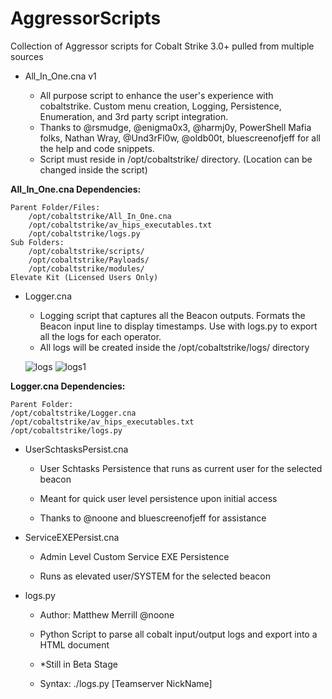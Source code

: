 # AggressorScripts
Collection of Aggressor scripts for Cobalt Strike 3.0+ pulled from multiple sources
* All_In_One.cna v1
    
   * All purpose script to enhance the user's experience with cobaltstrike. Custom menu creation, Logging, Persistence,        Enumeration, and 3rd party script integration.
   * Thanks to @rsmudge, @enigma0x3, @harmj0y, PowerShell Mafia folks, Nathan Wray, @Und3rFl0w, @oldb00t, bluescreenofjeff for all the help and code snippets.
   * Script must reside in /opt/cobaltstrike/ directory. (Location can be changed inside the script)

**All_In_One.cna Dependencies:**

    Parent Folder/Files: 
        /opt/cobaltstrike/All_In_One.cna
        /opt/cobaltstrike/av_hips_executables.txt 
        /opt/cobaltstrike/logs.py
    Sub Folders: 
        /opt/cobaltstrike/scripts/
        /opt/cobaltstrike/Payloads/
        /opt/cobaltstrike/modules/
    Elevate Kit (Licensed Users Only)

* Logger.cna
    
    * Logging script that captures all the Beacon outputs. Formats the Beacon input line to display timestamps. Use with logs.py to export all the logs for each operator.
    * All logs will be created inside the /opt/cobaltstrike/logs/ directory
    
    ![logs](https://cloud.githubusercontent.com/assets/27856212/25580186/b85454fe-2e4c-11e7-91e1-10ab88d4e3fe.png)
    ![logs1](https://cloud.githubusercontent.com/assets/27856212/25580187/ba60dbbe-2e4c-11e7-8a37-7cfb124d99e9.png)

**Logger.cna Dependencies:**

    Parent Folder:
    /opt/cobaltstrike/Logger.cna
    /opt/cobaltstrike/av_hips_executables.txt
    /opt/cobaltstrike/logs.py
    
* UserSchtasksPersist.cna

    * User Schtasks Persistence that runs as current user for the selected beacon
    
    * Meant for quick user level persistence upon initial access
    
    * Thanks to @noone and bluescreenofjeff for assistance
    
* ServiceEXEPersist.cna

    * Admin Level Custom Service EXE Persistence
    
    * Runs as elevated user/SYSTEM for the selected beacon

* logs.py

    * Author: Matthew Merrill @noone
    
    * Python Script to parse all cobalt input/output logs and export into a HTML document
    
    * *Still in Beta Stage
    
    * Syntax: ./logs.py [Teamserver NickName]
